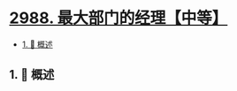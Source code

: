 # [2988. 最大部门的经理【中等】](https://github.com/Tdahuyou/TNotes.leetcode/tree/main/notes/2988.%20%E6%9C%80%E5%A4%A7%E9%83%A8%E9%97%A8%E7%9A%84%E7%BB%8F%E7%90%86%E3%80%90%E4%B8%AD%E7%AD%89%E3%80%91)

<!-- region:toc -->

- [1. 📝 概述](#1--概述)

<!-- endregion:toc -->

## 1. 📝 概述
